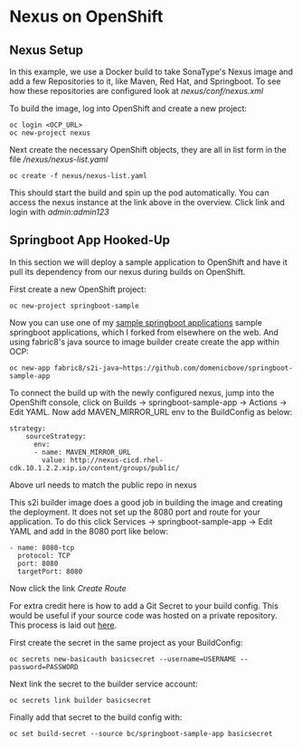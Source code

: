 Nexus on OpenShift
==================

Nexus Setup
-----------

In this example, we use a Docker build to take SonaType's Nexus image and add a few Repositories to it, like Maven, Red Hat, and Springboot. To see how these repositories are configured look at *nexus/conf/nexus.xml*

To build the image, log into OpenShift and create a new project:

```
oc login <OCP_URL>
oc new-project nexus
```
Next create the necessary OpenShift objects, they are all in list form in the file */nexus/nexus-list.yaml*

```
oc create -f nexus/nexus-list.yaml
```

This should start the build and spin up the pod automatically. You can access the nexus instance at the link above in the overview. Click link and login with *admin:admin123*

Springboot App Hooked-Up
------------------------

In this section we will deploy a sample application to OpenShift and have it pull its dependency from our nexus during builds on OpenShift.

First create a new OpenShift project:

`oc new-project springboot-sample`

Now you can use one of my [sample springboot applications](https://github.com/domenicbove/springboot-sample-app) sample springboot applications, which I forked from elsewhere on the web. And using fabric8's java source to image builder create create the app within OCP:

`oc new-app fabric8/s2i-java~https://github.com/domenicbove/springboot-sample-app`

To connect the build up with the newly configured nexus, jump into the OpenShift console, click on Builds -> springboot-sample-app -> Actions -> Edit YAML. Now add MAVEN_MIRROR_URL env to the BuildConfig as below:

```
strategy:
    sourceStrategy:
      env:
      - name: MAVEN_MIRROR_URL
        value: http://nexus-cicd.rhel-cdk.10.1.2.2.xip.io/content/groups/public/
```

Above url needs to match the public repo in nexus

This s2i builder image does a good job in building the image and creating the deployment. It does not set up the 8080 port and route for your application. To do this click Services -> springboot-sample-app -> Edit YAML and add in the 8080 port like below:

```
- name: 8080-tcp
  protocol: TCP
  port: 8080
  targetPort: 8080
```
Now click the link *Create Route*

For extra credit here is how to add a Git Secret to your build config. This would be useful if your source code was hosted on a private repository. This process is laid out [here](https://docs.openshift.com/enterprise/3.2/dev_guide/builds.html#using-private-repositories-for-builds).

First create the secret in the same project as your BuildConfig:

`oc secrets new-basicauth basicsecret --username=USERNAME --password=PASSWORD`

Next link the secret to the builder service account:

`oc secrets link builder basicsecret`

Finally add that secret to the build config with:

`oc set build-secret --source bc/springboot-sample-app basicsecret`
